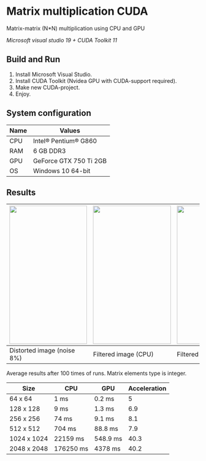 # Matrix multiplication CUDA
Matrix-matrix (N*N) multiplication using CPU and GPU

*Microsoft visual studio 19 +  CUDA Toolkit 11*

Build and Run
-------------

1. Install Microsoft Visual Studio.
2. Install CUDA Toolkit (Nvidea GPU with CUDA-support required).
3. Make new CUDA-project.
4. Enjoy.

## System configuration

| Name  | Values  |
|-------|---------|
| CPU  | Intel® Pentium® G860 |
| RAM  | 6 GB DDR3 |
| GPU  | GeForce GTX 750 Ti 2GB | (overclocking)
| OS   | Windows 10 64-bit  |

## Results

<img src="DOC/NoiseAngelina.jpg" width="202.33" height="360" /> | <img src="https://github.com/VladislavPVI/Play-English/blob/master/docs/level%201.jpg" width="202.33" height="360" /> | <img src="https://github.com/VladislavPVI/Play-English/blob/master/docs/level%202.jpg" width="202.33" height="360" />
------------ | ------------- | -------------
Distorted image (noise 8%) | Filtered image (CPU) | Filtered image (GPU)

Average results after 100 times of runs. Matrix elements type is integer.

|    Size     |          CPU        |         GPU       | Acceleration |
|-------------|---------------------|-------------------|--------------|
| 64 х 64   | 1 ms               | 0.2 ms            |    5      |
| 128 х 128   | 9 ms               | 1.3 ms            |    6.9      |
| 256 х 256   | 74 ms               | 9.1 ms            |    8.1      |
| 512 х 512   | 704 ms              | 88.8 ms             |    7.9      |
| 1024 х 1024 | 22159 ms   | 548.9 ms            |    40.3      |
| 2048 х 2048 | 176250 ms | 4378 ms |    40.2      |

